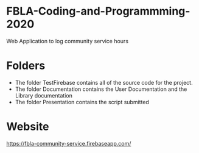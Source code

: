 # FBLA-Coding-and-Programmming-2020
Web Application to log community service hours
# Folders
- The folder TestFirebase contains all of the source code for the project.
- The folder Documentation contains the User Documentation and the Library documentation
- The folder Presentation contains the script submitted
# Website
https://fbla-community-service.firebaseapp.com/
